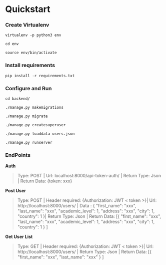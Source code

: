 # Quickstart

### Create Virtualenv

```
virtualenv -p python3 env

cd env

source env/bin/activate
```

### Install requirements

```
pip install -r requirements.txt
```

### Configure and Run 

```
cd backend/

./manage.py makemigrations

./manage.py migrate

./manage.py createsuperuser

./manage.py loaddata users.json

./manage.py runserver
```

### EndPoints

**Auth**
> Type: POST | Url: localhost:8000/api-token-auth/ | Return Type: Json | Return Data:  {token: xxx} 

**Post User**
> Type: POST | Header required: {Authorization: JWT < token >}| Url: http://localhost:8000/users/ | Data : { "first_name": "xxx", "last_name": "xxx", "academic_level": 1, "address": "xxx", "city": 1, "country": 1 }| Return Type: Json | Return Data:  [{ "first_name": "xxx", "last_name": "xxx", "academic_level": 1, "address": "xxx", "city": 1, "country": 1 } ]

**Get User List**
> Type: GET | Header required: {Authorization: JWT < token >}| Url: http://localhost:8000/users/ | Return Type: Json | Return Data:  [{ "first_name": "xxx", "last_name": "xxx" } ]

